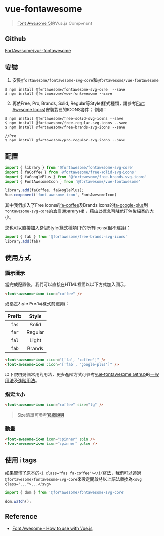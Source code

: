 # vue-fontawesome

> [Font Awesome 5](https://fontawesome.com/)的Vue.js Component


## Github

[FortAwesome/vue-fontawesome](https://github.com/FortAwesome/vue-fontawesome)

## 安裝

1. 安裝`@fortawesome/fontawesome-svg-core`和`@fortawesome/vue-fontawesome`

```
$ npm install @fortawesome/fontawesome-svg-core  --save
$ npm install @fortawesome/vue-fontawesome --save
```

2. 再依Free, Pro, Brands, Solid, Regular等Style(樣式種類，請參考[Font Awesome Icons](https://fontawesome.com/icons))安裝對應的ICONS套件； 例如：


```
$ npm install @fortawesome/free-solid-svg-icons --save
$ npm install @fortawesome/free-regular-svg-icons --save
$ npm install @fortawesome/free-brands-svg-icons --save

//Pro
$ npm install @fortawesome/pro-regular-svg-icons --save
```



## 配置

```javascript
import { library } from '@fortawesome/fontawesome-svg-core'
import { faCoffee } from '@fortawesome/free-solid-svg-icons'
import { faGooglePlus } from '@fortawesome/free-brands-svg-icons'
import { FontAwesomeIcon } from '@fortawesome/vue-fontawesome'

library.add(faCoffee, faGooglePlus);
Vue.component('font-awesome-icon', FontAwesomeIcon)
```

其中我們加入了Free icons的[fa-coffee](https://fontawesome.com/icons/coffee?style=solid)及Brands icons的[fa-google-plus](https://fontawesome.com/icons/google-plus?style=brands)到`fontawesome-svg-core`的倉庫(libarary)裡； 藉由此概念可降低打包後檔案的大小。

您也可以直接加入整個Style(樣式種類)下的所有Icons(但不建議)：

```javascript
import { fab } from '@fortawesome/free-brands-svg-icons'
library.add(fab)
```

## 使用方式

### 顯示圖示

當完成配置後，我們可以直接在HTML裡面以以下方式加入圖示，

```html
<font-awesome-icon icon="coffee" />
```

或指定Style Prefix(樣式前綴詞)：

| Prefix | Style |
|:------:|:-----:|
| `fas` | Solid |
| `far` | Regular |
| `fal` | Light |
| `fab` | Brands |

```html
<font-awesome-icon :icon="['fa', 'coffee']" />
<font-awesome-icon :icon="['fab', 'google-plus']" />
```

以下說明幾個常用的用法，更多進階方式可參考[vue-fontawesome Github](https://github.com/FortAwesome/vue-fontawesome)的[一般用法](https://github.com/FortAwesome/vue-fontawesome#basic)及[進階用法](https://github.com/FortAwesome/vue-fontawesome#advanced)。

### 指定大小

```html
<font-awesome-icon icon="coffee" size="lg" />
```

> Size清單可參考[官網說明](https://fontawesome.com/how-to-use/on-the-web/styling/sizing-icons)


### 動畫

```html
<font-awesome-icon icon="spinner" spin />
<font-awesome-icon icon="spinner" pulse />
```

## 使用 i tags

如果習慣了原本的`<i class="fas fa-coffee"></i>`寫法，我們可以透過`@fortawesome/fontawesome-svg-core`來設定開啟將以上語法轉換為`<svg class="...">...</svg>`

```javascript
import { dom } from '@fortawesome/fontawesome-svg-core'

dom.watch();
```


## Reference

- [Font Awesome - How to use with Vue.js](https://fontawesome.com/how-to-use/on-the-web/using-with/vuejs)



